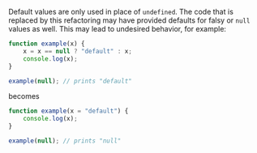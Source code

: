 Default values are only used in place of `undefined`.
The code that is replaced by this refactoring may have provided defaults for falsy or `null` values as well.
This may lead to undesired behavior, for example:

```javascript
function example(x) {
    x = x == null ? "default" : x;
    console.log(x);
}

example(null); // prints "default"
```
becomes
```javascript
function example(x = "default") {
    console.log(x);
}

example(null); // prints "null"
```